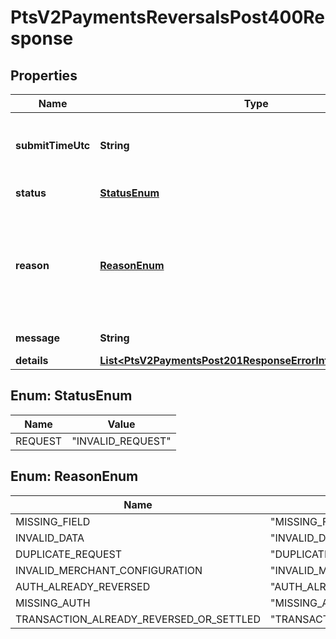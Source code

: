 
# PtsV2PaymentsReversalsPost400Response

## Properties
Name | Type | Description | Notes
------------ | ------------- | ------------- | -------------
**submitTimeUtc** | **String** | Time of request in UTC. Format: &#x60;YYYY-MM-DDThh:mm:ssZ&#x60; Example &#x60;2016-08-11T22:47:57Z&#x60; equals August 11, 2016, at 22:47:57 (10:47:57 p.m.). The &#x60;T&#x60; separates the date and the time. The &#x60;Z&#x60; indicates UTC.  |  [optional]
**status** | [**StatusEnum**](#StatusEnum) | The status of the submitted transaction.  Possible values:  - INVALID_REQUEST  |  [optional]
**reason** | [**ReasonEnum**](#ReasonEnum) | The reason of the status.  Possible values:  - MISSING_FIELD  - INVALID_DATA  - DUPLICATE_REQUEST  - INVALID_MERCHANT_CONFIGURATION  - PROCESSOR_UNAVAILABLE  - AUTH_ALREADY_REVERSED  - TRANSACTION_ALREADY_SETTLED  - INVALID_AMOUNT  - MISSING_AUTH  - TRANSACTION_ALREADY_REVERSED_OR_SETTLED  |  [optional]
**message** | **String** | The detail message related to the status and reason listed above. |  [optional]
**details** | [**List&lt;PtsV2PaymentsPost201ResponseErrorInformationDetails&gt;**](PtsV2PaymentsPost201ResponseErrorInformationDetails.md) |  |  [optional]


<a name="StatusEnum"></a>
## Enum: StatusEnum
Name | Value
---- | -----
REQUEST | &quot;INVALID_REQUEST&quot;


<a name="ReasonEnum"></a>
## Enum: ReasonEnum
Name | Value
---- | -----
MISSING_FIELD | &quot;MISSING_FIELD&quot;
INVALID_DATA | &quot;INVALID_DATA&quot;
DUPLICATE_REQUEST | &quot;DUPLICATE_REQUEST&quot;
INVALID_MERCHANT_CONFIGURATION | &quot;INVALID_MERCHANT_CONFIGURATION&quot;
AUTH_ALREADY_REVERSED | &quot;AUTH_ALREADY_REVERSED&quot;
MISSING_AUTH | &quot;MISSING_AUTH&quot;
TRANSACTION_ALREADY_REVERSED_OR_SETTLED | &quot;TRANSACTION_ALREADY_REVERSED_OR_SETTLED&quot;



